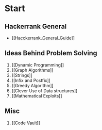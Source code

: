 # Start
## Hackerrank General
* [[Hacckerrank_General_Guide]]

## Ideas Behind Problem Solving
1. [[Dynamic Programming]]
2. [[Graph Algorithms]]
3. [[Strings]]
4. [[Infix and Postfix]] 
5. [[Greedy Algorithm]]
6. [[Clever Use of Data structures]]
7. [[Mathematical Exploits]]

## Misc
1. [[Code Vault]]